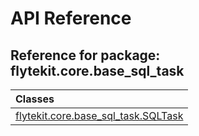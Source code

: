 # API Reference

## Reference for package: flytekit.core.base_sql_task

| Classes  |
| :------------- |
| [flytekit.core.base_sql_task.SQLTask](flytekit_core_base_sql_task_sqltask) |
